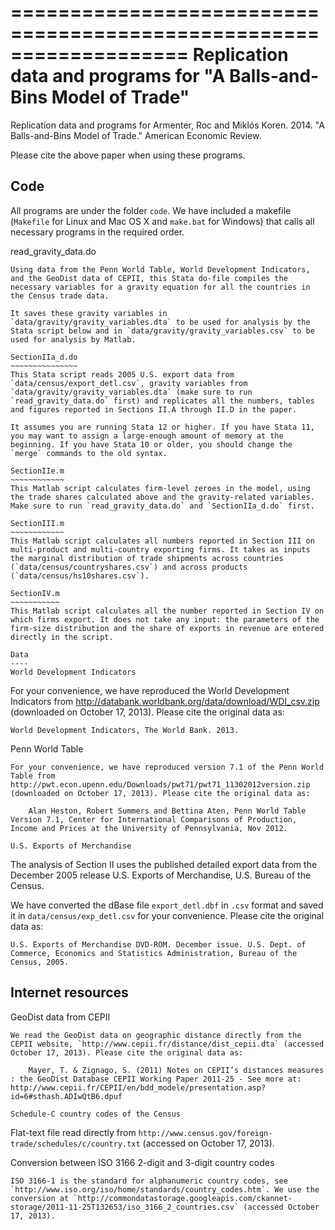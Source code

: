 ===================================================================
Replication data and programs for "A Balls-and-Bins Model of Trade"
===================================================================
Replication data and programs for Armenter, Roc and Miklós Koren. 2014. "A Balls-and-Bins Model of Trade." American Economic Review. 

Please cite the above paper when using these programs.

Code
----
All programs are under the folder `code`. We have included a makefile (`Makefile` for Linux and Mac OS X and `make.bat` for Windows) that calls all necessary programs in the required order.

read_gravity_data.do
~~~~~~~~~~~~~~~~~~~~
Using data from the Penn World Table, World Development Indicators, and the GeoDist data of CEPII, this Stata do-file compiles the necessary variables for a gravity equation for all the countries in the Census trade data.

It saves these gravity variables in `data/gravity/gravity_variables.dta` to be used for analysis by the Stata script below and in `data/gravity/gravity_variables.csv` to be used for analysis by Matlab.

SectionIIa_d.do
~~~~~~~~~~~~~~~
This Stata script reads 2005 U.S. export data from `data/census/export_detl.csv`, gravity variables from `data/gravity/gravity_variables.dta` (make sure to run `read_gravity_data.do` first) and replicates all the numbers, tables and figures reported in Sections II.A through II.D in the paper.

It assumes you are running Stata 12 or higher. If you have Stata 11, you may want to assign a large-enough amount of memory at the beginning. If you have Stata 10 or older, you should change the `merge` commands to the old syntax.

SectionIIe.m
~~~~~~~~~~~~
This Matlab script calculates firm-level zeroes in the model, using the trade shares calculated above and the gravity-related variables. Make sure to run `read_gravity_data.do` and `SectionIIa_d.do` first.

SectionIII.m
~~~~~~~~~~~~
This Matlab script calculates all numbers reported in Section III on multi-product and multi-country exporting firms. It takes as inputs the marginal distribution of trade shipments across countries (`data/census/countryshares.csv`) and across products (`data/census/hs10shares.csv`).

SectionIV.m
~~~~~~~~~~~
This Matlab script calculates all the number reported in Section IV on which firms export. It does not take any input: the parameters of the firm-size distribution and the share of exports in revenue are entered directly in the script.

Data
----
World Development Indicators
~~~~~~~~~~~~~~~~~~~~~~~~~~~~
For your convenience, we have reproduced the World Development Indicators from http://databank.worldbank.org/data/download/WDI_csv.zip (downloaded on October 17, 2013). Please cite the original data as:

	World Development Indicators, The World Bank. 2013.

Penn World Table
~~~~~~~~~~~~~~~~
For your convenience, we have reproduced version 7.1 of the Penn World Table from  http://pwt.econ.upenn.edu/Downloads/pwt71/pwt71_11302012version.zip (downloaded on October 17, 2013). Please cite the original data as:

	Alan Heston, Robert Summers and Bettina Aten, Penn World Table Version 7.1, Center for International Comparisons of Production, Income and Prices at the University of Pennsylvania, Nov 2012.

U.S. Exports of Merchandise
~~~~~~~~~~~~~~~~~~~~~~~~~~~
The analysis of Section II uses the published detailed export data from the December 2005 release
U.S. Exports of Merchandise, U.S. Bureau of the Census. 

We have converted the dBase file `export_detl.dbf` in `.csv` format and saved it in `data/census/exp_detl.csv` for your convenience. Please cite the original data as:

	U.S. Exports of Merchandise DVD-ROM. December issue. U.S. Dept. of Commerce, Economics and Statistics Administration, Bureau of the Census, 2005.

Internet resources
------------------
GeoDist data from CEPII
~~~~~~~~~~~~~~~~~~~~~~~
We read the GeoDist data on geographic distance directly from the CEPII website, `http://www.cepii.fr/distance/dist_cepii.dta` (accessed October 17, 2013). Please cite the original data as:

	Mayer, T. & Zignago, S. (2011) Notes on CEPII’s distances measures : the GeoDist Database CEPII Working Paper 2011-25 - See more at: http://www.cepii.fr/CEPII/en/bdd_modele/presentation.asp?id=6#sthash.ADIwQtB6.dpuf

Schedule-C country codes of the Census
~~~~~~~~~~~~~~~~~~~~~~~~~~~~~~~~~~~~~~
Flat-text file read directly from `http://www.census.gov/foreign-trade/schedules/c/country.txt` (accessed on October 17, 2013).

Conversion between ISO 3166 2-digit and 3-digit country codes
~~~~~~~~~~~~~~~~~~~~~~~~~~~~~~~~~~~~~~~~~~~~~~~~~~~~~~~~~~~~~
ISO 3166-1 is the standard for alphanumeric country codes, see `http://www.iso.org/iso/home/standards/country_codes.htm`. We use the conversion at `http://commondatastorage.googleapis.com/ckannet-storage/2011-11-25T132653/iso_3166_2_countries.csv` (accessed October 17, 2013).
